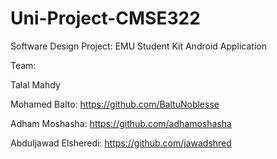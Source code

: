 # Uni-Project-CMSE322
Software Design Project: EMU Student Kit Android Application

Team:

Talal Mahdy

Mohamed Balto: https://github.com/BaltuNoblesse

Adham Moshasha: https://github.com/adhamoshasha

Abduljawad Elsheredi: https://github.com/jawadshred
